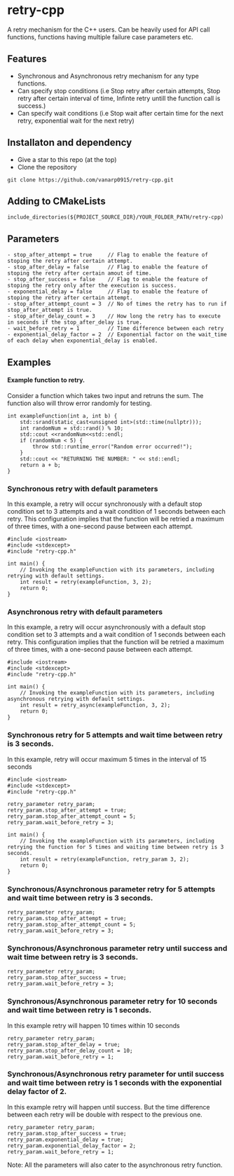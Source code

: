 # retry-cpp
A retry mechanism for the C++ users. Can be heavily used for API call functions, functions having multiple failure case parameters etc.

## Features
* Synchronous and Asynchronous retry mechanism for any type functions.
* Can specify stop conditions (i.e Stop retry after certain attempts, Stop retry after certain interval of time, Infinte retry untill the function call is success.)
* Can specify wait conditions (i.e Stop wait after certain time for the next retry, exponential wait for the next retry)

## Installaton and dependency
* Give a star to this repo (at the top)
* Clone the repository

```
git clone https://github.com/vanarp0915/retry-cpp.git
```

## Adding to CMakeLists
```
include_directories(${PROJECT_SOURCE_DIR}/YOUR_FOLDER_PATH/retry-cpp)
```

## Parameters
```
- stop_after_attempt = true     // Flag to enable the feature of stoping the retry after certain attempt.
- stop_after_delay = false      // Flag to enable the feature of stoping the retry after certain amout of time.
- stop_after_success = false    // Flag to enable the feature of stoping the retry only after the execution is success.
- exponential_delay = false     // Flag to enable the feature of stoping the retry after certain attempt.
- stop_after_attempt_count = 3  // No of times the retry has to run if stop_after_attempt is true. 
- stop_after_delay_count = 3    // How long the retry has to execute in seconds if the stop_after_delay is true.
- wait_before_retry = 1         // Time difference between each retry
- exponential_delay_factor = 2  // Exponential factor on the wait_time of each delay when exponential_delay is enabled.
```

## Examples
#### Example function to retry.
Consider a function which takes two input and retruns the sum. The function also will throw error randomly for testing.

```
int exampleFunction(int a, int b) {
    std::srand(static_cast<unsigned int>(std::time(nullptr)));
    int randomNum = std::rand() % 10;
    std::cout <<randomNum<<std::endl;
    if (randomNum < 5) {
        throw std::runtime_error("Random error occurred!");
    }
    std::cout << "RETURNING THE NUMBER: " << std::endl;
    return a + b;
}
```
### Synchronous retry with default parameters
In this example, a retry will occur synchronously with a default stop condition set to 3 attempts and a wait condition of 1 seconds between each retry. This configuration implies that the function will be retried a maximum of three times, with a one-second pause between each attempt.
```
#include <iostream>
#include <stdexcept>
#include "retry-cpp.h"

int main() {
    // Invoking the exampleFunction with its parameters, including retrying with default settings.
    int result = retry(exampleFunction, 3, 2);
    return 0;
}
```
### Asynchronous retry with default parameters
In this example, a retry will occur asynchronously with a default stop condition set to 3 attempts and a wait condition of 1 seconds between each retry. This configuration implies that the function will be retried a maximum of three times, with a one-second pause between each attempt.
```
#include <iostream>
#include <stdexcept>
#include "retry-cpp.h"

int main() {
    // Invoking the exampleFunction with its parameters, including asynchronous retrying with default settings.
    int result = retry_async(exampleFunction, 3, 2);
    return 0;
}
```

### Synchronous retry for 5 attempts and wait time between retry is 3 seconds.
In this example, retry will occur maximum 5 times in the interval of 15 seconds
```
#include <iostream>
#include <stdexcept>
#include "retry-cpp.h"

retry_parameter retry_param;
retry_param.stop_after_attempt = true;
retry_param.stop_after_attempt_count = 5;
retry_param.wait_before_retry = 3;

int main() {
    // Invoking the exampleFunction with its parameters, including retrying the function for 5 times and waiting time between retry is 3 seconds.
    int result = retry(exampleFunction, retry_param 3, 2);
    return 0;
}
```
### Synchronous/Asynchronous parameter retry for 5 attempts and wait time between retry is 3 seconds.
```
retry_parameter retry_param;
retry_param.stop_after_attempt = true;
retry_param.stop_after_attempt_count = 5;
retry_param.wait_before_retry = 3;
```

### Synchronous/Asynchronous parameter retry until success and wait time between retry is 3 seconds.
```
retry_parameter retry_param;
retry_param.stop_after_success = true;
retry_param.wait_before_retry = 3;
```

### Synchronous/Asynchronous parameter retry for 10 seconds and wait time between retry is 1 seconds.
In this example retry will happen 10 times within 10 seconds
```
retry_parameter retry_param;
retry_param.stop_after_delay = true;
retry_param.stop_after_delay_count = 10; 
retry_param.wait_before_retry = 1;
```

### Synchronous/Asynchronous retry parameter for until success and wait time between retry is 1 seconds with the exponential delay factor of 2.
In this example retry will happen until success. But the time difference between each retry will be double with respect to the previous one.
```
retry_parameter retry_param;
retry_param.stop_after_success = true;
retry_param.exponential_delay = true;
retry_param.exponential_delay_factor = 2;
retry_param.wait_before_retry = 1;
```
Note: All the parameters will also cater to the asynchronous retry function.
